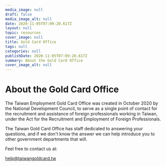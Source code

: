 ```yaml
---
media_image: null
draft: false
media_image_alt: null
date: 2020-11-05T07:09:20.617Z
layout: null
topic: resources
cover_image: null
title: Gold Card Office
tags: null
categories: null
publishDate: 2020-11-05T07:09:20.617Z
summary: About the Gold Card Office
cover_image_alt: null
---
```

# About the Gold Card Office

The Taiwan Employment Gold Card Office was created in October 2020 by the National Development Council,
 to serve as a single point of contact for the recruitment and assistance of foreign professionals
working in Taiwan, under the Act for the Recruitment and Employment of Foreign Professionals.


The Taiwan Gold Card Office has staff dedicated to answering your questions, and if we don't know
the answer we can help introduce you to other government departments that will.

Feel free to contact us at:

[help@taiwangoldcard.tw](mailto:help@taiwangoldcard.tw)
